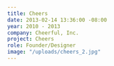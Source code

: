 ```yaml
---
title: Cheers
date: 2013-02-14 13:36:00 -08:00
year: 2010 - 2013
company: Cheerful, Inc.
project: Cheers
role: Founder/Designer
image: "/uploads/cheers_2.jpg"
---
```


